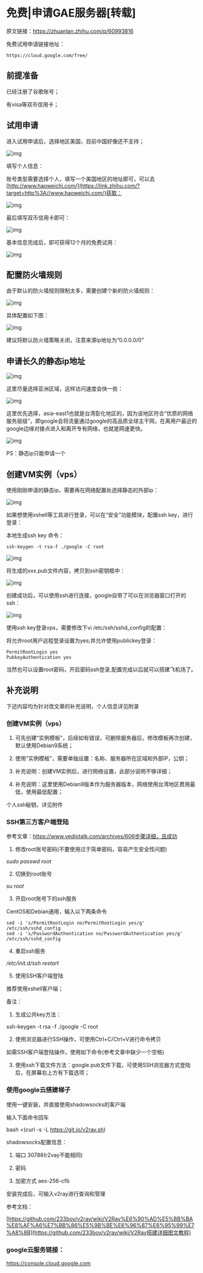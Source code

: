 # 免费|申请GAE服务器[转载]

原文链接：https://zhuanlan.zhihu.com/p/60993816

免费试用申请链接地址：

```text
https://cloud.google.com/free/
```

## **前提准备**

已经注册了谷歌账号；

有visa等双币信用卡；

## **试用申请**

进入试用申请后，选择地区美国，目前中国好像还不支持；

![img](https://quentin-md.oss-cn-shanghai.aliyuncs.com/img/2020/03/GAE申请/GAE申请v2-2ea770c340db155d9eb364d4b0127142_1440w.jpg)

填写个人信息：

账号类型需要选择个人，填写一个美国地区的地址即可，可以去[http://www.haoweichi.com/](https://link.zhihu.com/?target=http%3A//www.haoweichi.com/)获取：



![img](https://quentin-md.oss-cn-shanghai.aliyuncs.com/img/2020/03/GAE申请/GAE申请v2-5abc819569960e2eb3af67daea7e41d7_1440w.jpg)





最后填写双币信用卡即可：



![img](https://quentin-md.oss-cn-shanghai.aliyuncs.com/img/2020/03/GAE申请/GAE申请v2-be8f4123e391121ceb0d5e4fd4236869_1440w.jpg)



基本信息完成后，即可获得12个月的免费试用：



![img](https://quentin-md.oss-cn-shanghai.aliyuncs.com/img/2020/03/GAE申请/GAE申请v2-3f61298d17c44bbfda9db5c9e9e9101d_1440w.jpg)





## **配置防火墙规则**

由于默认的防火墙规则限制太多，需要创建个新的防火墙规则：



![img](https://quentin-md.oss-cn-shanghai.aliyuncs.com/img/2020/03/GAE申请/GAE申请v2-f8feba727ae3871a5dcf00c945f3e7b3_1440w.jpg)



具体配置如下图：



![img](https://quentin-md.oss-cn-shanghai.aliyuncs.com/img/2020/03/GAE申请/GAE申请v2-5803a276fe1a46de5166ee3ff4af76e3_1440w.jpg)



建议将默认防火墙策略关闭，注意来源ip地址为”0.0.0.0/0”

## **申请长久的静态ip地址**

![img](https://quentin-md.oss-cn-shanghai.aliyuncs.com/img/2020/03/GAE申请/GAE申请v2-d64389eee7bd77ff5819728d784c0323_1440w.jpg)

这里尽量选择亚洲区域，这样访问速度会快一些：



![img](https://quentin-md.oss-cn-shanghai.aliyuncs.com/img/2020/03/GAE申请/GAE申请v2-d5cd03c17009fc243b34025f407d5bf4_1440w.jpg)



这里优先选择，asia-east1也就是台湾彰化地区的，因为该地区符合“优质的网络服务层级”，即google会将流量通过google的高品质全球主干网，在离用户最近的google边缘对接点进入和离开专有网络，也就是网速更快。



![img](https://quentin-md.oss-cn-shanghai.aliyuncs.com/img/2020/03/GAE申请/GAE申请v2-c8a6792c66e176dcadb27806e244e151_1440w.jpg)



PS：静态ip只能申请一个

## **创建VM实例（vps）**

使用刚刚申请的静态ip，需要再在网络配置处选择静态的外部ip：



![img](https://quentin-md.oss-cn-shanghai.aliyuncs.com/img/2020/03/GAE申请/GAE申请v2-e819f22672487868a0428b2e24426119_1440w.jpg)



如果想使用xshell等工具进行登录，可以在“安全”功能模块，配置ssh key，进行登录：

本地生成ssh key 命令：

```text
ssh-keygen -t rsa-f ./google -C root
```



![img](https://quentin-md.oss-cn-shanghai.aliyuncs.com/img/2020/03/GAE申请/GAE申请v2-f41a626b068ce281d7c5eba2666369d7_1440w.jpg)



将生成的xxx.pub文件内容，拷贝到ssh密钥框中：



![img](https://quentin-md.oss-cn-shanghai.aliyuncs.com/img/2020/03/GAE申请/GAE申请v2-89481e1732063b2b029543558f40d4f4_1440w.jpg)



创建成功后，可以使用ssh进行连接，google自带了可以在浏览器窗口打开的ssh：



![img](https://quentin-md.oss-cn-shanghai.aliyuncs.com/img/2020/03/GAE申请/GAE申请v2-4321ad2ef784445b0a32ee56181ce0a4_1440w.jpg)



使用ssh key登录vps，需要修改下vi /etc/ssh/sshd_config的配置：

将允许root用户远程登录设置为yes;并允许使用publickey登录：

```text
PermitRootLogin yes
PubkeyAuthentication yes
```

当然也可以设置root密码，开启密码ssh登录,配置完成以后就可以搭建飞机场了。



## 补充说明

下述内容均为针对改文章的补充说明，个人信息详见附录

### 创建VM实例（vps）

1)  可先创建“实例模板”，后续如有错误，可删除服务器后，修改模板再次创建，默认使用Debian9系统；

2)  使用“实例模板”，需要单独设置：名称、服务器所在区域和外部IP，公钥；

3)  补充说明：创建VM实例后，进行网络设置，此部分说明不够详细；

4)  补充说明：这里使用Debian9版本作为服务器版本，网络使用台湾地区费用最低，使用最低配置；

个人ssh秘钥，详见附件

### SSH第三方客户端登陆

参考文章：https://www.vediotalk.com/archives/606步骤详细，且成功

 

1)  修改root账号密码(不要使用过于简单密码，容易产生安全性问题)

*sudo passwd root*

2)  切换到root账号

*su root*

3)  开启root账号下的ssh服务

CentOS和Debian通用，输入以下两条命令

```
sed -i 's/PermitRootLogin no/PermitRootLogin yes/g' /etc/ssh/sshd_config
sed -i 's/PasswordAuthentication no/PasswordAuthentication yes/g' /etc/ssh/sshd_config
```

4)  重启ssh服务

*/etc/init.d/ssh restart*

5)  使用SSH客户端登陆

推荐使用xshell客户端；

 

备注：

1)  生成公共key方法：

ssh-keygen -t rsa -f ./google -C root

2)  使用浏览器进行SSH操作，可使用Ctrl+C/Ctrl+V进行命令拷贝

如需SSH客户端登陆操作，使用如下命令(参考文章中缺少一个空格)

3)  使用ssh下载文件方法：google.pub文件下载，可使用SSH浏览器方式登陆后，在屏幕右上方有下载选项；

 

### 使用google云搭建梯子

使用一键安装，并直接使用shadowsocks的客户端

 

输入下面命令回车

bash <(curl -s -L https://git.io/v2ray.sh)

shadowsocks配置信息：

1)  端口 30788(r2vay不能相同)

2)  密码

3)  加密方式 aes-256-cfb

 

安装完成后，可输入v2ray进行查询和管理

参考文档：

[https://github.com/233boy/v2ray/wiki/V2Ray%E6%90%AD%E5%BB%BA%E8%AF%A6%E7%BB%86%E5%9B%BE%E6%96%87%E6%95%99%E7%A8%8B](https://github.com/233boy/v2ray/wiki/V2Ray搭建详细图文教程)

###  google云服务链接：

https://console.cloud.google.com
